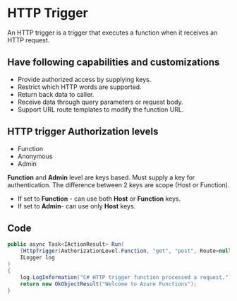# HTTP Trigger
An HTTP trigger is a trigger that executes a function when it receives an HTTP request.

## Have following capabilities and customizations
- Provide authorized access by supplying keys.
- Restrict which HTTP words are supported.
- Return back data to caller.
- Receive data through query parameters or request body.
- Support URL route templates to modify the function URL.

## HTTP trigger Authorization levels
- Function
- Anonymous
- Admin

**Function** and **Admin** level are keys based. Must supply a key for authentication. The difference between 2 keys are scope (Host or Function).

- If set to **Function** - can use both **Host** or **Function** keys.
- If set to **Admin**- can use only **Host** keys.

## Code
```csharp
public async Task<IActionResult> Run(
    [HttpTrigger(AuthorizationLevel.Function, "get", "post", Route=null)] HttpRequest req,
    ILogger log
)
{
    log.LogInformation("C# HTTP trigger function processed a request.");
    return new OkObjectResult("Welcome to Azure Functions");
}
```
